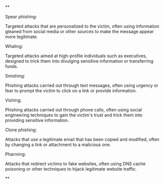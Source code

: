 **

Spear phishing:

Targeted attacks that are personalized to the victim, often using information gleaned from social media or other sources to make the message appear more legitimate.

  

Whaling: 

Targeted attacks aimed at high-profile individuals such as executives, designed to trick them into divulging sensitive information or transferring funds.

  

Smishing: 

Phishing attacks carried out through text messages, often using urgency or fear to prompt the victim to click on a link or provide information.

  

Vishing: 

Phishing attacks carried out through phone calls, often using social engineering techniques to gain the victim's trust and trick them into providing sensitive information.

  

Clone phishing: 

Attacks that use a legitimate email that has been copied and modified, often by changing a link or attachment to a malicious one.

  

Pharming: 

Attacks that redirect victims to fake websites, often using DNS cache poisoning or other techniques to hijack legitimate website traffic.

**